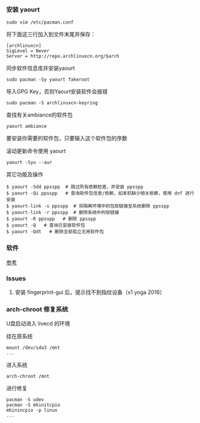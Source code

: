 ### 安装 yaourt

    sudo vim /etc/pacman.conf

将下面这三行加入到文件末尾并保存：

    [archlinuxcn]
    SigLevel = Never
    Server = http://repo.archlinuxcn.org/$arch

同步软件信息库并安装yaourt

    sudo pacman -Sy yaourt fakeroot

导入GPG Key，否则Yaourt安装软件会报错

    sudo pacman -S archlinuxcn-keyring

查找有关ambiance的软件包

    yaourt ambiance

要安装你需要的软件包，只要输入这个软件包的序数

滚动更新命令使用 yaourt

    yaourt -Syu --aur

其它功能及操作

    $ yaourt -Sdd ppsspp  # 跳过所有依赖检查，并安装 ppsspp
    $ yaourt -Qi ppsspp   # 查询软件包信息/依赖，如本机缺少相关依赖，使用 dnf 进行安装
    $ yaourt-link -s ppsspp  # 将隔离环境中的包软链接至系统删除 ppsspp
    $ yaourt-link -r ppsspp  # 删除系统中的软链接
    $ yaourt -R ppsspp   # 删除 ppsspp
    $ yaourt -Q   # 查询已安装软件包
    $ yaourt -Qdt   # 删除全部孤立无用软件包

### 软件

[参考](https://github.com/luanxxys/software)

### Issues

1. 安装 fingerprint-gui 后，提示找不到指纹设备（x1 yoga 2016）

### arch-chroot 修复系统

U盘启动进入 livecd 的环境

挂在原系统

    mount /dev/sda3 /mnt
    ...

进入系统

    arch-chroot /mnt

进行修复

    pacman -S udev
    pacman -S mkinitcpio
    mkinincpio -p linux
    ...
